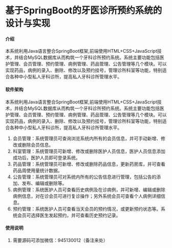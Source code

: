 # 基于SpringBoot的牙医诊所预约系统的设计与实现

#### 介绍
本系统利用Java语言整合SpringBoot框架,前端使用HTML+CSS+JavaScript技术，并结合MySQL数据库从而构筑一个牙科诊所预约系统。系统主要功能包括医护管理、会员管理、预约管理、病例管理、药品管理、公告管理等几个模块。可以实现药品，病例的录入、删除、修改以及预约挂号，管理诊所科室等功能，特别适合各种中小型私人牙科诊所，提高私人牙科诊所管理水平。

#### 软件架构
本系统利用Java语言整合SpringBoot框架,前端使用HTML+CSS+JavaScript技术，并结合MySQL数据库从而构筑一个牙科诊所预约系统。系统主要功能包括医护管理、会员管理、预约管理、病例管理、药品管理、公告管理等几个模块。可以实现药品，病例的录入、删除、修改以及预约挂号，管理诊所科室等功能，特别适合各种中小型私人牙科诊所，提高私人牙科诊所管理水平。

1. 会员管理：系统管理员可查询浏览系统内所有的会员信息，并可手动新增、修改或删除会员信息。
2. 科室管理：系统管理员可新增、修改或删除医护人员信息，医护人员信息添加成功后，医护人员即可登录系统。
3. 药品管理：系统管理员可新增、修改或删除药品信息，更新药房库，并可查看药品周使用量统计数据。
4. 公告管理：系统管理员可对系统内所有的公告信息进行管理，包括公告的添加、发布、编辑或删除等。
5. 病例管理：系统医护人员可查看历史病例及在诊病例，并可新增、编辑或删除病例信息，对在诊会员可进行复诊操作；另外系统会员可查看个人病例详细信息。
6. 预约管理：系统医护人员可查看当天会员的预约情况，或更新预约状态等。系统会员可选择医生发起预约，并可查看历史预约记录。



#### 使用说明

1.  需要源码可添加微信：945130012（备注来处）



